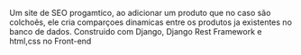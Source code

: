 Um site de SEO progamtico, ao adicionar um produto que no caso são colchoẽs, ele cria comparçoes dinamicas entre os produtos ja existentes no banco de dados.
Construido com Django, Django Rest Framework e html,css no Front-end

